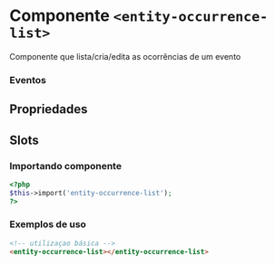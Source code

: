 # Componente `<entity-occurrence-list>`
Componente que lista/cria/edita as ocorrências de um evento

### Eventos
  
## Propriedades

## Slots

### Importando componente
```PHP
<?php 
$this->import('entity-occurrence-list');
?>
```
### Exemplos de uso
```HTML
<!-- utilizaçao básica -->
<entity-occurrence-list></entity-occurrence-list>

```